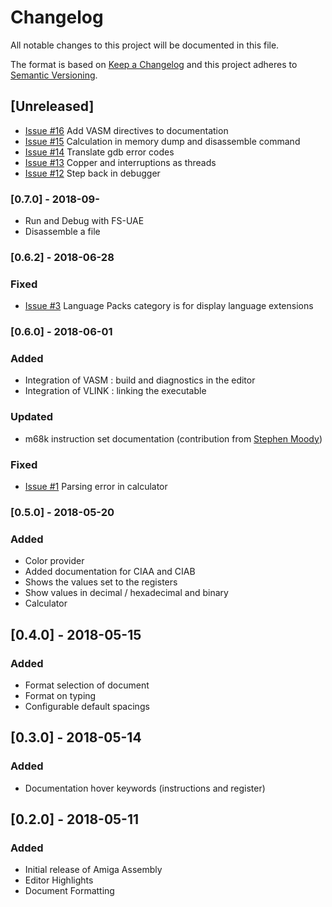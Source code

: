 # Changelog
All notable changes to this project will be documented in this file.

The format is based on [Keep a Changelog](http://keepachangelog.com/en/1.0.0/)
and this project adheres to [Semantic Versioning](http://semver.org/spec/v2.0.0.html).

## [Unreleased]
- [Issue #16](https://github.com/prb28/vscode-amiga-assembly/issues/16) Add VASM directives to documentation
- [Issue #15](https://github.com/prb28/vscode-amiga-assembly/issues/15) Calculation in memory dump and disassemble command
- [Issue #14](https://github.com/prb28/vscode-amiga-assembly/issues/14) Translate gdb error codes
- [Issue #13](https://github.com/prb28/vscode-amiga-assembly/issues/13) Copper and interruptions as threads
- [Issue #12](https://github.com/prb28/vscode-amiga-assembly/issues/12) Step back in debugger

### [0.7.0] - 2018-09-
- Run and Debug with FS-UAE
- Disassemble a file

### [0.6.2] - 2018-06-28
### Fixed
- [Issue #3](https://github.com/prb28/vscode-amiga-assembly/issues/3) Language Packs category is for display language extensions

### [0.6.0] - 2018-06-01
### Added
- Integration of VASM : build and diagnostics in the editor
- Integration of VLINK : linking the executable
### Updated
- m68k instruction set documentation (contribution from [Stephen Moody](https://github.com/SteveMoody73))
### Fixed
- [Issue #1](https://github.com/prb28/vscode-amiga-assembly/issues/1) Parsing error in calculator

### [0.5.0] - 2018-05-20
### Added
- Color provider
- Added documentation for CIAA and CIAB
- Shows the values set to the registers
- Show values in decimal / hexadecimal and binary
- Calculator

## [0.4.0] - 2018-05-15
### Added
- Format selection of document
- Format on typing
- Configurable default spacings

## [0.3.0] - 2018-05-14
### Added
- Documentation hover keywords (instructions and register)

## [0.2.0] - 2018-05-11
### Added
- Initial release of Amiga Assembly
- Editor Highlights
- Document Formatting
